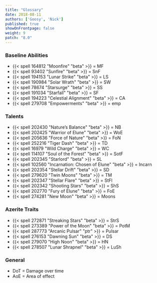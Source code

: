 ```yaml
---
title: "Glossary"
date: 2018-08-11
authors: ['Goosy', 'Nick']
published: true
showOnFrontpage: false
weight: 9
patch: "8.0"
---
```


### Baseline Abilities

- {{< spell 164812 "Moonfire" "beta" >}} = MF
- {{< spell 93402 "Sunfire" "beta" >}} = SnF
- {{< spell 194153 "Lunar Strike" "beta" >}} = LS
- {{< spell 190984 "Solar Wrath" "beta" >}} = SW
- {{< spell 78674 "Starsurge" "beta" >}} = SS
- {{< spell 191034 "Starfall" "beta" >}} = SF
- {{< spell 194223 "Celestial Alignment" "beta" >}} = CA
- {{< spell 279708 "Empowerments" "beta" >}} = emp

### Talents

- {{< spell 202430 "Nature’s Balance" "beta" >}} = NB
- {{< spell 202425 "Warrior of Elune" "beta" >}} = WoE
- {{< spell 205636 "Force of Nature" "beta" >}} = FoN
- {{< spell 252216 "Tiger Dash" "beta" >}} = TD
- {{< spell 16979 "Wild Charge" "beta" >}} = WC
- {{< spell 114107 "Soul of the Forest" "beta" >}} = SotF
- {{< spell 202345 "Starlord" "beta" >}} = SL
- {{< spell 102560 "Incarnation: Chosen of Elune" "beta" >}} = Incarn
- {{< spell 202354 "Stellar Drift" "beta" >}} = SD
- {{< spell 279620 "Twin Moons" "beta" >}} = TM
- {{< spell 202347 "Stellar Flare" "beta" >}} = StFl
- {{< spell 202342 "Shooting Stars" "beta" >}} = ShS
- {{< spell 202770 "Fury of Elune" "beta" >}} = FoE
- {{< spell 274281 "New Moon" "beta" >}} = Moons

### Azerite Traits

- {{< spell 272871 "Streaking Stars" "beta" >}} = StrS
- {{< spell 273389 "Power of the Moon" "beta" >}} = PotM
- {{< spell 287773 "Arcanic Pulsar" "ptr" >}} = Pulsar
- {{< spell 276153 "Dawning Sun" "beta" >}} = DS
- {{< spell 279070 "High Noon" "beta" >}} = HN
- {{< spell 278507 "Lunar Shrapnel" "beta" >}} = LuSh

### General

- DoT = Damage over time
- AoE = Area of effect
